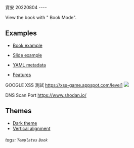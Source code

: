 資安 20220804 ----

View the book with "<i class="fa fa-book fa-fw"></i> Book Mode".

Examples
---
- [Book example](/s/book-example)

- [Slide example](/s/slide-example)
- [YAML metadata](/s/yaml-metadata)
- [Features](/s/features)

GOOGLE XSS 測試
https://xss-game.appspot.com/level1
![](https://s3-ap-northeast-1.amazonaws.com/g0v-hackmd-images/uploads/upload_55e12914e5f2189b60bcb3f00e70ff7f.png)

DNS Scan Port
https://www.shodan.io/ 



Themes
---
- [Dark theme](/theme-dark?both)
- [Vertical alignment](/theme-vertical-writing?both)

###### tags: `Templates` `Book`

